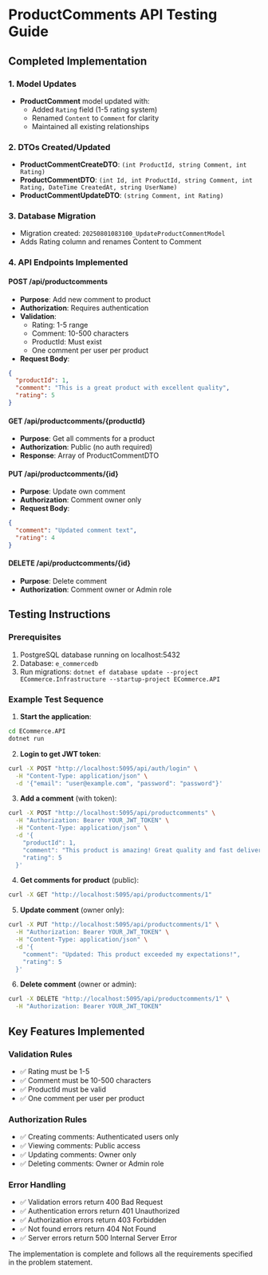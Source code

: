 # ProductComments API Testing Guide

## Completed Implementation

### 1. Model Updates
- **ProductComment** model updated with:
  - Added `Rating` field (1-5 rating system)
  - Renamed `Content` to `Comment` for clarity
  - Maintained all existing relationships

### 2. DTOs Created/Updated
- **ProductCommentCreateDTO**: `(int ProductId, string Comment, int Rating)`
- **ProductCommentDTO**: `(int Id, int ProductId, string Comment, int Rating, DateTime CreatedAt, string UserName)`
- **ProductCommentUpdateDTO**: `(string Comment, int Rating)`

### 3. Database Migration
- Migration created: `20250801083100_UpdateProductCommentModel`
- Adds Rating column and renames Content to Comment

### 4. API Endpoints Implemented

#### POST /api/productcomments
- **Purpose**: Add new comment to product
- **Authorization**: Requires authentication
- **Validation**:
  - Rating: 1-5 range
  - Comment: 10-500 characters
  - ProductId: Must exist
  - One comment per user per product
- **Request Body**:
```json
{
  "productId": 1,
  "comment": "This is a great product with excellent quality",
  "rating": 5
}
```

#### GET /api/productcomments/{productId}
- **Purpose**: Get all comments for a product
- **Authorization**: Public (no auth required)
- **Response**: Array of ProductCommentDTO

#### PUT /api/productcomments/{id}
- **Purpose**: Update own comment
- **Authorization**: Comment owner only
- **Request Body**:
```json
{
  "comment": "Updated comment text",
  "rating": 4
}
```

#### DELETE /api/productcomments/{id}
- **Purpose**: Delete comment
- **Authorization**: Comment owner or Admin role

## Testing Instructions

### Prerequisites
1. PostgreSQL database running on localhost:5432
2. Database: `e_commercedb`
3. Run migrations: `dotnet ef database update --project ECommerce.Infrastructure --startup-project ECommerce.API`

### Example Test Sequence

1. **Start the application**:
```bash
cd ECommerce.API
dotnet run
```

2. **Login to get JWT token**:
```bash
curl -X POST "http://localhost:5095/api/auth/login" \
  -H "Content-Type: application/json" \
  -d '{"email": "user@example.com", "password": "password"}'
```

3. **Add a comment** (with token):
```bash
curl -X POST "http://localhost:5095/api/productcomments" \
  -H "Authorization: Bearer YOUR_JWT_TOKEN" \
  -H "Content-Type: application/json" \
  -d '{
    "productId": 1,
    "comment": "This product is amazing! Great quality and fast delivery.",
    "rating": 5
  }'
```

4. **Get comments for product** (public):
```bash
curl -X GET "http://localhost:5095/api/productcomments/1"
```

5. **Update comment** (owner only):
```bash
curl -X PUT "http://localhost:5095/api/productcomments/1" \
  -H "Authorization: Bearer YOUR_JWT_TOKEN" \
  -H "Content-Type: application/json" \
  -d '{
    "comment": "Updated: This product exceeded my expectations!",
    "rating": 5
  }'
```

6. **Delete comment** (owner or admin):
```bash
curl -X DELETE "http://localhost:5095/api/productcomments/1" \
  -H "Authorization: Bearer YOUR_JWT_TOKEN"
```

## Key Features Implemented

### Validation Rules
- ✅ Rating must be 1-5
- ✅ Comment must be 10-500 characters
- ✅ ProductId must be valid
- ✅ One comment per user per product

### Authorization Rules
- ✅ Creating comments: Authenticated users only
- ✅ Viewing comments: Public access
- ✅ Updating comments: Owner only
- ✅ Deleting comments: Owner or Admin role

### Error Handling
- ✅ Validation errors return 400 Bad Request
- ✅ Authentication errors return 401 Unauthorized
- ✅ Authorization errors return 403 Forbidden
- ✅ Not found errors return 404 Not Found
- ✅ Server errors return 500 Internal Server Error

The implementation is complete and follows all the requirements specified in the problem statement.
